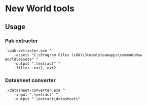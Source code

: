 # New World tools

## Usage

### Pak extracter

```
.\pak-extracter.exe ^
    -assets "C:\Program Files (x86)\Steam\steamapps\common\New World\assets" ^
    -output ".\extract" ^
    -filter .ext1,.ext2
```

### Datasheet converter

```
.\datasheet-converter.exe ^
    -input ".\extract" ^
    -output ".\extract\datasheets"
```
